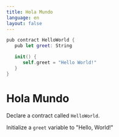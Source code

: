 ```yaml
---
title: Hola Mundo
language: en
layout: false
---
```


```swift
pub contract HelloWorld {
   pub let greet: String

   init() {
      self.greet = "Hello World!"
   }
}
```

# Hola Mundo

Declare a contract called `HelloWorld`.

Initialize a `greet` variable to "Hello, World!"
